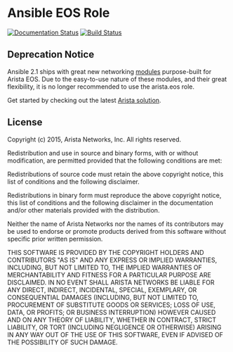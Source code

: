 # Ansible EOS Role

[![Documentation Status](https://readthedocs.org/projects/ansible-eos/badge/?version=master)](https://readthedocs.org/projects/ansible-eos/?badge=latest)
[![Build Status](https://travis-ci.org/arista-eosplus/ansible-eos.svg)](https://travis-ci.org/arista-eosplus/ansible-eos)

## Deprecation Notice

Ansible 2.1 ships with great new networking
[modules](http://docs.ansible.com/ansible/list_of_network_modules.html#eos)
purpose-built for Arista EOS. Due to the easy-to-use nature of these modules,
and their great flexibility, it is no longer recommended to use the arista.eos
role.

Get started by checking out the latest [Arista solution](https://eos.arista.com/arista-ansible-getting-started).

## License

Copyright (c) 2015, Arista Networks, Inc.
All rights reserved.

Redistribution and use in source and binary forms, with or without
modification, are permitted provided that the following conditions are
met:

  Redistributions of source code must retain the above copyright notice,
  this list of conditions and the following disclaimer.

  Redistributions in binary form must reproduce the above copyright
  notice, this list of conditions and the following disclaimer in the
  documentation and/or other materials provided with the distribution.

  Neither the name of Arista Networks nor the names of its
  contributors may be used to endorse or promote products derived from
  this software without specific prior written permission.

THIS SOFTWARE IS PROVIDED BY THE COPYRIGHT HOLDERS AND CONTRIBUTORS
"AS IS" AND ANY EXPRESS OR IMPLIED WARRANTIES, INCLUDING, BUT NOT
LIMITED TO, THE IMPLIED WARRANTIES OF MERCHANTABILITY AND FITNESS FOR
A PARTICULAR PURPOSE ARE DISCLAIMED. IN NO EVENT SHALL ARISTA NETWORKS
BE LIABLE FOR ANY DIRECT, INDIRECT, INCIDENTAL, SPECIAL, EXEMPLARY, OR
CONSEQUENTIAL DAMAGES (INCLUDING, BUT NOT LIMITED TO, PROCUREMENT OF
SUBSTITUTE GOODS OR SERVICES; LOSS OF USE, DATA, OR PROFITS; OR
BUSINESS INTERRUPTION) HOWEVER CAUSED AND ON ANY THEORY OF LIABILITY,
WHETHER IN CONTRACT, STRICT LIABILITY, OR TORT (INCLUDING NEGLIGENCE
OR OTHERWISE) ARISING IN ANY WAY OUT OF THE USE OF THIS SOFTWARE, EVEN
IF ADVISED OF THE POSSIBILITY OF SUCH DAMAGE.

[pyeapi]: https://github.com/arista-eosplus/pyeapi
[eapi]: http://ansible-eos.readthedocs.org/en/master/quickstart.html#enabling-eos-command-api
[sshaccess]: http://ansible-eos.readthedocs.org/en/master/quickstart.html#option-a-connect-to-arista-node-over-ssh
[quickstart]: http://ansible-eos.readthedocs.org/en/master/quickstart.html
[install]: http://ansible-eos.readthedocs.org/en/master/install.html
[modules]: http://ansible-eos.readthedocs.org/en/master/_modules/list_of_All_modules.html
[support]: http://ansible-eos.readthedocs.org/en/master/support.html
